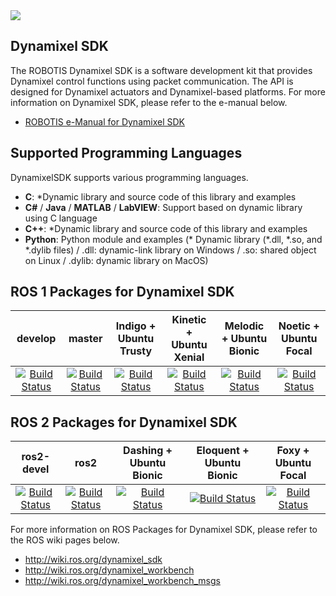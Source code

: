 <img src="http://emanual.robotis.com/assets/images/sw/sdk/dynamixel_sdk/overview/dynamixel_sdk_concept_logo.jpg">

## Dynamixel SDK
The ROBOTIS Dynamixel SDK is a software development kit that provides Dynamixel control functions using packet communication. The API is designed for Dynamixel actuators and Dynamixel-based platforms. For more information on Dynamixel SDK, please refer to the e-manual below.
- [ROBOTIS e-Manual for Dynamixel SDK](http://emanual.robotis.com/docs/en/software/dynamixel/dynamixel_sdk/overview/)

## Supported Programming Languages
DynamixelSDK supports various programming languages.
- **C**: *Dynamic library and source code of this library and examples
- **C#** / **Java** / **MATLAB** / **LabVIEW**: Support based on dynamic library using C language
- **C++**: *Dynamic library and source code of this library and examples
- **Python**: Python module and examples
(* Dynamic library (*.dll, *.so, and *.dylib files) / .dll: dynamic-link library on Windows / .so: shared object on Linux / .dylib: dynamic library on MacOS)

## ROS 1 Packages for Dynamixel SDK
|develop|master|Indigo + Ubuntu Trusty|Kinetic + Ubuntu Xenial|Melodic + Ubuntu Bionic|Noetic + Ubuntu Focal|
|:---:|:---:|:---:|:---:|:---:|:---:|
|[![Build Status](https://travis-ci.org/ROBOTIS-GIT/DynamixelSDK.svg?branch=develop)](https://travis-ci.org/ROBOTIS-GIT/DynamixelSDK)|[![Build Status](https://travis-ci.org/ROBOTIS-GIT/DynamixelSDK.svg?branch=master)](https://travis-ci.org/ROBOTIS-GIT/DynamixelSDK)|[![Build Status](https://travis-ci.org/ROBOTIS-GIT/DynamixelSDK.svg?branch=indigo-devel)](https://travis-ci.org/ROBOTIS-GIT/DynamixelSDK)|[![Build Status](https://travis-ci.org/ROBOTIS-GIT/DynamixelSDK.svg?branch=kinetic-devel)](https://travis-ci.org/ROBOTIS-GIT/DynamixelSDK)|[![Build Status](https://travis-ci.org/ROBOTIS-GIT/DynamixelSDK.svg?branch=melodic-devel)](https://travis-ci.org/ROBOTIS-GIT/DynamixelSDK)|[![Build Status](https://travis-ci.org/ROBOTIS-GIT/DynamixelSDK.svg?branch=noetic-devel)](https://travis-ci.org/ROBOTIS-GIT/DynamixelSDK)|

## ROS 2 Packages for Dynamixel SDK
|ros2-devel|ros2|Dashing + Ubuntu Bionic|Eloquent + Ubuntu Bionic|Foxy + Ubuntu Focal|
|:---:|:---:|:---:|:---:|:---:|
|[![Build Status](https://travis-ci.org/ROBOTIS-GIT/DynamixelSDK.svg?branch=ros2-devel)](https://travis-ci.org/ROBOTIS-GIT/DynamixelSDK)|[![Build Status](https://travis-ci.org/ROBOTIS-GIT/DynamixelSDK.svg?branch=ros2)](https://travis-ci.org/ROBOTIS-GIT/DynamixelSDK)|[![Build Status](https://travis-ci.org/ROBOTIS-GIT/DynamixelSDK.svg?branch=dashing-devel)](https://travis-ci.org/ROBOTIS-GIT/DynamixelSDK)|[![Build Status](https://travis-ci.org/ROBOTIS-GIT/DynamixelSDK.svg?branch=eloquent-devel)](https://travis-ci.org/ROBOTIS-GIT/DynamixelSDK)|[![Build Status](https://travis-ci.org/ROBOTIS-GIT/DynamixelSDK.svg?branch=foxy-devel)](https://travis-ci.org/ROBOTIS-GIT/DynamixelSDK)|

For more information on ROS Packages for Dynamixel SDK, please refer to the ROS wiki pages below.
- http://wiki.ros.org/dynamixel_sdk
- http://wiki.ros.org/dynamixel_workbench
- http://wiki.ros.org/dynamixel_workbench_msgs

